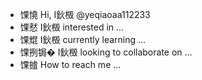 - 馃憢 Hi, I鈥檓 @yeqiaoaa112233
- 馃憖 I鈥檓 interested in ...
- 馃尡 I鈥檓 currently learning ...
- 馃挒锔� I鈥檓 looking to collaborate on ...
- 馃摣 How to reach me ...

<!---
yeqiaoaa112233/yeqiaoaa112233 is a 鉁� special 鉁� repository because its `README.md` (this file) appears on your GitHub profile.
You can click the Preview link to take a look at your changes.
--->
